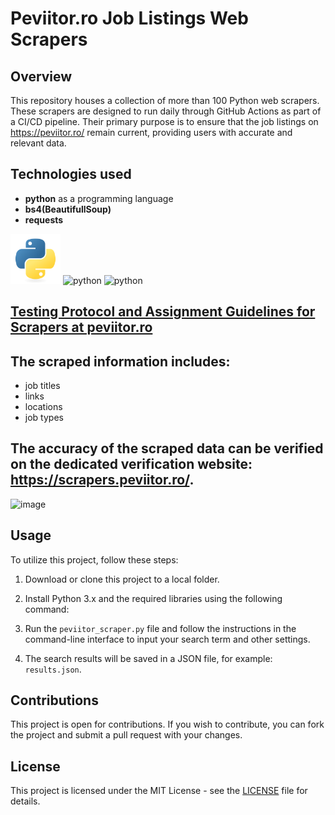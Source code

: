 
# Peviitor.ro Job Listings Web Scrapers

## Overview
This repository houses a collection of more than 100 Python web scrapers. These scrapers are designed to run daily through GitHub Actions as part of a CI/CD pipeline. Their primary purpose is to ensure that the job listings on https://peviitor.ro/ remain current, providing users with accurate and relevant data.

## Technologies used

- **python** as a programming language
- **bs4(BeautifullSoup)**
- **requests**
 
<p align="left"> <img src="https://raw.githubusercontent.com/devicons/devicon/master/icons/python/python-original.svg" alt="python" width="80" height="80"/> <img src="https://funthon.files.wordpress.com/2017/05/bs.png?w=772" alt="python" width="120" height="80"/> <img src="https://upload.wikimedia.org/wikipedia/commons/thumb/a/aa/Requests_Python_Logo.png/467px-Requests_Python_Logo.png" alt="python" width="80" height="80"/></a> <a target="_blank" rel="noreferrer"></a> </p>

## [Testing Protocol and Assignment Guidelines for Scrapers at peviitor.ro](https://github.com/peviitor-ro/Scrapers_Cristi_Olteanu/issues/40)
  
## The scraped information includes:
- job titles
- links
- locations
- job types

## The accuracy of the scraped data can be verified on the dedicated verification website: https://scrapers.peviitor.ro/.

![image](https://github.com/peviitor-ro/Scrapers_Cristi_Olteanu/assets/142798921/293710e1-0e59-4f6c-b933-ffd7d49fc300)


## Usage

To utilize this project, follow these steps:

1. Download or clone this project to a local folder.

2. Install Python 3.x and the required libraries using the following command:

3. Run the `peviitor_scraper.py` file and follow the instructions in the command-line interface to input your search term and other settings.

4. The search results will be saved in a JSON file, for example: `results.json`.

## Contributions

This project is open for contributions. If you wish to contribute, you can fork the project and submit a pull request with your changes.

## License

This project is licensed under the MIT License - see the [LICENSE](LICENSE) file for details.
